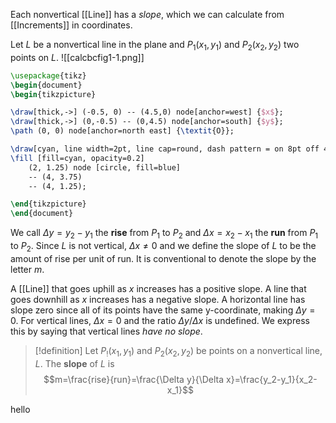 Each nonvertical [[Line]] has a *slope*, which we can calculate from [[Increments]] in coordinates.

Let $L$ be a nonvertical line in the plane and $P_1(x_1,y_1)$ and $P_2(x_2,y_2)$ two points on $L$.
![[calcbcfig1-1.png]]
```tikz
\usepackage{tikz}
\begin{document}
\begin{tikzpicture}

\draw[thick,->] (-0.5, 0) -- (4.5,0) node[anchor=west] {$x$};
\draw[thick,->] (0,-0.5) -- (0,4.5) node[anchor=south] {$y$};
\path (0, 0) node[anchor=north east] {\textit{O}};

\draw[cyan, line width=2pt, line cap=round, dash pattern = on 8pt off 4pt] (1, 0) -- (5, 5);
\fill [fill=cyan, opacity=0.2] 
	(2, 1.25) node [circle, fill=blue]
	-- (4, 3.75) 
	-- (4, 1.25);

\end{tikzpicture}
\end{document}
```

We call $\Delta y=y_2-y_1$ the **rise** from $P_1$ to $P_2$ and $\Delta x=x_2-x_1$ the **run** from $P_1$ to $P_2$. Since $L$ is not vertical, $\Delta x\ne0$ and we define the slope of $L$ to be the amount of rise per unit of run. It is conventional to denote the slope by the letter $m$.

A [[Line]] that goes uphill as $x$ increases has a positive slope. A line that goes downhill as $x$ increases has a negative slope. A horizontal line has slope zero since all of its points have the same y-coordinate, making $\Delta y=0$. For vertical lines, $\Delta x=0$ and the ratio $\Delta y/\Delta x$ is undefined. We express this by saying that vertical lines *have no slope*.
>[!definition]
Let $P_!(x_1, y_1)$ and $P_2(x_2,y_2)$ be points on a nonvertical line, $L$. The **slope** of $L$ is
$$m=\frac{rise}{run}=\frac{\Delta y}{\Delta x}=\frac{y_2-y_1}{x_2-x_1}$$

hello